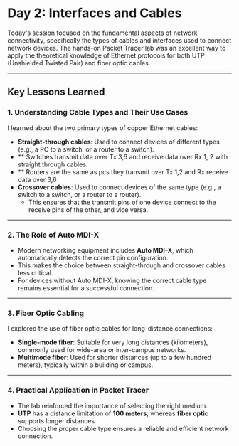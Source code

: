 # Day 2: Interfaces and Cables

Today's session focused on the fundamental aspects of network connectivity, specifically the types of cables and interfaces used to connect network devices. The hands-on Packet Tracer lab was an excellent way to apply the theoretical knowledge of Ethernet protocols for both UTP (Unshielded Twisted Pair) and fiber optic cables.

---

## Key Lessons Learned

### 1. Understanding Cable Types and Their Use Cases
I learned about the two primary types of copper Ethernet cables:

- **Straight-through cables**: Used to connect devices of different types (e.g., a PC to a switch, or a router to a switch).  
- ** Switches transmit data over Tx 3,6 and receive data over Rx 1, 2 with straight through cables. 
- ** Routers are the same as pcs they transmit over Tx 1,2 and Rx receive data over 3,6 
- **Crossover cables**: Used to connect devices of the same type (e.g., a switch to a switch, or a router to a router).  
  - This ensures that the transmit pins of one device connect to the receive pins of the other, and vice versa.

---

### 2. The Role of Auto MDI-X
- Modern networking equipment includes **Auto MDI-X**, which automatically detects the correct pin configuration.  
- This makes the choice between straight-through and crossover cables less critical.  
- For devices without Auto MDI-X, knowing the correct cable type remains essential for a successful connection.

---

### 3. Fiber Optic Cabling
I explored the use of fiber optic cables for long-distance connections:

- **Single-mode fiber**: Suitable for very long distances (kilometers), commonly used for wide-area or inter-campus networks.  
- **Multimode fiber**: Used for shorter distances (up to a few hundred meters), typically within a building or campus.

---

### 4. Practical Application in Packet Tracer
- The lab reinforced the importance of selecting the right medium.  
- **UTP** has a distance limitation of **100 meters**, whereas **fiber optic** supports longer distances.  
- Choosing the proper cable type ensures a reliable and efficient network connection.
